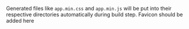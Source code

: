 Generated files like ```app.min.css``` and ```app.min.js``` will be put into their respective directories automatically during build step.
Favicon should be added here